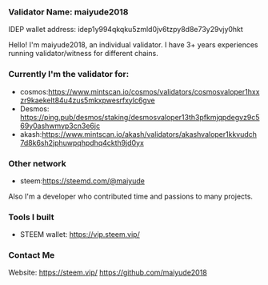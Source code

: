 ### Validator Name: maiyude2018

IDEP wallet address: idep1y994qkqku5zmld0jv6tzpy8d8e73y29vjy0hkt

Hello! I'm maiyude2018, an individual validator. I have 3+ years experiences running validator/witness for different chains.

### Currently I'm the validator for:

- cosmos:https://www.mintscan.io/cosmos/validators/cosmosvaloper1hxxzr9kaekelt84u4zus5mkxpwesrfxylc6gve
- Desmos: https://ping.pub/desmos/staking/desmosvaloper13th3pfkmjqpdegvz9c569y0ashwmyp3cn3e6jc
- akash:https://www.mintscan.io/akash/validators/akashvaloper1kkvudch7d8k6sh2jphuwpqhpdhq4ckth9jd0yx


### Other network
- steem:https://steemd.com/@maiyude 

Also I'm a developer who contributed time and passions to many projects.

### Tools I built
- STEEM wallet: https://vip.steem.vip/

### Contact Me
Website: https://steem.vip/ https://github.com/maiyude2018
